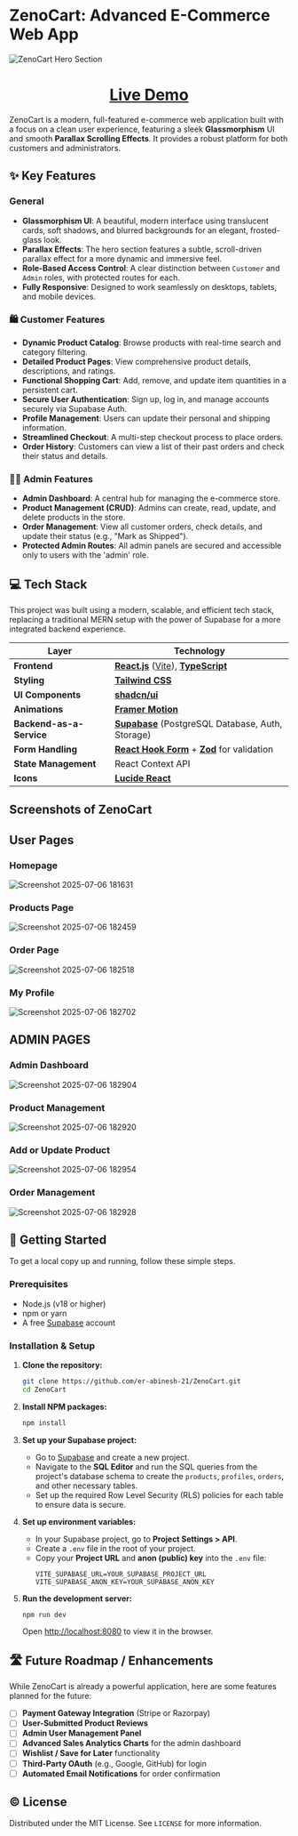 
# ZenoCart: Advanced E-Commerce Web App

![ZenoCart Hero Section](https://github.com/user-attachments/assets/52d8b272-ce26-4cbd-ac7a-67544ff05ef4)

 <h1 align="center">
  <a href="https://zeno-cart.vercel.app/"><strong>Live Demo</strong></a>  
  </h1>


ZenoCart is a modern, full-featured e-commerce web application built with a focus on a clean user experience, featuring a sleek **Glassmorphism** UI and smooth **Parallax Scrolling Effects**. It provides a robust platform for both customers and administrators.

## ✨ Key Features

### General
- **Glassmorphism UI**: A beautiful, modern interface using translucent cards, soft shadows, and blurred backgrounds for an elegant, frosted-glass look.
- **Parallax Effects**: The hero section features a subtle, scroll-driven parallax effect for a more dynamic and immersive feel.
- **Role-Based Access Control**: A clear distinction between `Customer` and `Admin` roles, with protected routes for each.
- **Fully Responsive**: Designed to work seamlessly on desktops, tablets, and mobile devices.

### 🛍️ Customer Features
- **Dynamic Product Catalog**: Browse products with real-time search and category filtering.
- **Detailed Product Pages**: View comprehensive product details, descriptions, and ratings.
- **Functional Shopping Cart**: Add, remove, and update item quantities in a persistent cart.
- **Secure User Authentication**: Sign up, log in, and manage accounts securely via Supabase Auth.
- **Profile Management**: Users can update their personal and shipping information.
- **Streamlined Checkout**: A multi-step checkout process to place orders.
- **Order History**: Customers can view a list of their past orders and check their status and details.

### 🧑‍💼 Admin Features
- **Admin Dashboard**: A central hub for managing the e-commerce store.
- **Product Management (CRUD)**: Admins can create, read, update, and delete products in the store.
- **Order Management**: View all customer orders, check details, and update their status (e.g., "Mark as Shipped").
- **Protected Admin Routes**: All admin panels are secured and accessible only to users with the 'admin' role.

## 💻 Tech Stack

This project was built using a modern, scalable, and efficient tech stack, replacing a traditional MERN setup with the power of Supabase for a more integrated backend experience.

| Layer                  | Technology                                                                                             |
| ---------------------- | ------------------------------------------------------------------------------------------------------ |
| **Frontend**           | [**React.js**](https://reactjs.org/) ([Vite](https://vitejs.dev/)), [**TypeScript**](https://www.typescriptlang.org/) |
| **Styling**            | [**Tailwind CSS**](https://tailwindcss.com/)                                                            |
| **UI Components**      | [**shadcn/ui**](https://ui.shadcn.com/)                                                                |
| **Animations**         | [**Framer Motion**](https://www.framer.com/motion/)                                                    |
| **Backend-as-a-Service** | [**Supabase**](https://supabase.io/) (PostgreSQL Database, Auth, Storage)                              |
| **Form Handling**      | [**React Hook Form**](https://react-hook-form.com/) + [**Zod**](https://zod.dev/) for validation         |
| **State Management**   | React Context API                                                                                      |
| **Icons**              | [**Lucide React**](https://lucide.dev/)                                                                |

## Screenshots of ZenoCart
## User Pages
### Homepage
![Screenshot 2025-07-06 181631](https://github.com/user-attachments/assets/90aae995-8c8d-456b-a648-7969649750f8)
### Products Page
![Screenshot 2025-07-06 182459](https://github.com/user-attachments/assets/b0c97e15-1ef1-4b31-9219-8b17446efb77)
### Order Page
![Screenshot 2025-07-06 182518](https://github.com/user-attachments/assets/dcf5cf9d-c2f2-4261-bdf6-ca47ba9e36be)
### My Profile
![Screenshot 2025-07-06 182702](https://github.com/user-attachments/assets/26e35ec4-a704-4534-ac5d-928b13a021d3)

## ADMIN PAGES
### Admin Dashboard
![Screenshot 2025-07-06 182904](https://github.com/user-attachments/assets/9ec50df9-8a21-410a-a9bc-ab82e2bf2d76)
### Product Management
![Screenshot 2025-07-06 182920](https://github.com/user-attachments/assets/9e627f5a-0818-490a-8e91-86ba6670ef6f)
### Add or Update Product
![Screenshot 2025-07-06 182954](https://github.com/user-attachments/assets/968e48d7-d52a-4326-8489-a044ab203b01)
### Order Management
![Screenshot 2025-07-06 182928](https://github.com/user-attachments/assets/06a5c13b-7b6d-4dc7-808d-cb9a56d1d088)

## 🚀 Getting Started

To get a local copy up and running, follow these simple steps.

### Prerequisites
- Node.js (v18 or higher)
- npm or yarn
- A free [Supabase](https://supabase.com/) account

### Installation & Setup

1. **Clone the repository:**
   ```sh
   git clone https://github.com/er-abinesh-21/ZenoCart.git
   cd ZenoCart
   ```

2. **Install NPM packages:**
   ```sh
   npm install
   ```

3. **Set up your Supabase project:**
   - Go to [Supabase](https://supabase.com/) and create a new project.
   - Navigate to the **SQL Editor** and run the SQL queries from the project's database schema to create the `products`, `profiles`, `orders`, and other necessary tables.
   - Set up the required Row Level Security (RLS) policies for each table to ensure data is secure.

4. **Set up environment variables:**
   - In your Supabase project, go to **Project Settings > API**.
   - Create a `.env` file in the root of your project.
   - Copy your **Project URL** and **anon (public) key** into the `.env` file:
     ```
     VITE_SUPABASE_URL=YOUR_SUPABASE_PROJECT_URL
     VITE_SUPABASE_ANON_KEY=YOUR_SUPABASE_ANON_KEY
     ```

5. **Run the development server:**
   ```sh
   npm run dev
   ```
   Open [http://localhost:8080](http://localhost:8080) to view it in the browser.

## 🛣️ Future Roadmap / Enhancements

While ZenoCart is already a powerful application, here are some features planned for the future:

- [ ] **Payment Gateway Integration** (Stripe or Razorpay)
- [ ] **User-Submitted Product Reviews**
- [ ] **Admin User Management Panel**
- [ ] **Advanced Sales Analytics Charts** for the admin dashboard
- [ ] **Wishlist / Save for Later** functionality
- [ ] **Third-Party OAuth** (e.g., Google, GitHub) for login
- [ ] **Automated Email Notifications** for order confirmation

## ©️ License

Distributed under the MIT License. See `LICENSE` for more information.
